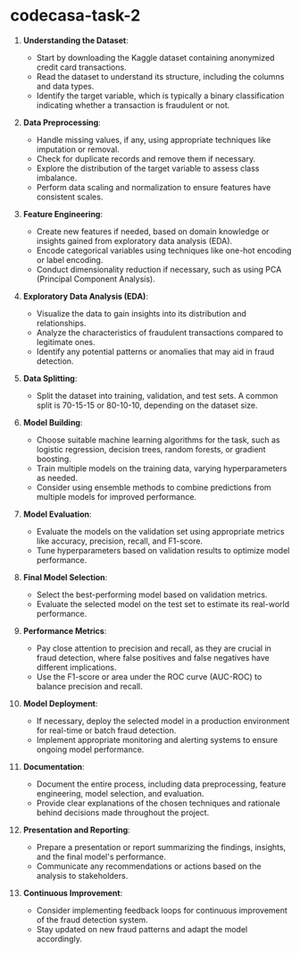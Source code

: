 # codecasa-task-2

1. **Understanding the Dataset**:
   - Start by downloading the Kaggle dataset containing anonymized credit card transactions.
   - Read the dataset to understand its structure, including the columns and data types.
   - Identify the target variable, which is typically a binary classification indicating whether a transaction is fraudulent or not.

2. **Data Preprocessing**:
   - Handle missing values, if any, using appropriate techniques like imputation or removal.
   - Check for duplicate records and remove them if necessary.
   - Explore the distribution of the target variable to assess class imbalance.
   - Perform data scaling and normalization to ensure features have consistent scales.

3. **Feature Engineering**:
   - Create new features if needed, based on domain knowledge or insights gained from exploratory data analysis (EDA).
   - Encode categorical variables using techniques like one-hot encoding or label encoding.
   - Conduct dimensionality reduction if necessary, such as using PCA (Principal Component Analysis).

4. **Exploratory Data Analysis (EDA)**:
   - Visualize the data to gain insights into its distribution and relationships.
   - Analyze the characteristics of fraudulent transactions compared to legitimate ones.
   - Identify any potential patterns or anomalies that may aid in fraud detection.

5. **Data Splitting**:
   - Split the dataset into training, validation, and test sets. A common split is 70-15-15 or 80-10-10, depending on the dataset size.

6. **Model Building**:
   - Choose suitable machine learning algorithms for the task, such as logistic regression, decision trees, random forests, or gradient boosting.
   - Train multiple models on the training data, varying hyperparameters as needed.
   - Consider using ensemble methods to combine predictions from multiple models for improved performance.

7. **Model Evaluation**:
   - Evaluate the models on the validation set using appropriate metrics like accuracy, precision, recall, and F1-score.
   - Tune hyperparameters based on validation results to optimize model performance.

8. **Final Model Selection**:
   - Select the best-performing model based on validation metrics.
   - Evaluate the selected model on the test set to estimate its real-world performance.

9. **Performance Metrics**:
   - Pay close attention to precision and recall, as they are crucial in fraud detection, where false positives and false negatives have different implications.
   - Use the F1-score or area under the ROC curve (AUC-ROC) to balance precision and recall.

10. **Model Deployment**:
    - If necessary, deploy the selected model in a production environment for real-time or batch fraud detection.
    - Implement appropriate monitoring and alerting systems to ensure ongoing model performance.

11. **Documentation**:
    - Document the entire process, including data preprocessing, feature engineering, model selection, and evaluation.
    - Provide clear explanations of the chosen techniques and rationale behind decisions made throughout the project.

12. **Presentation and Reporting**:
    - Prepare a presentation or report summarizing the findings, insights, and the final model's performance.
    - Communicate any recommendations or actions based on the analysis to stakeholders.

13. **Continuous Improvement**:
    - Consider implementing feedback loops for continuous improvement of the fraud detection system.
    - Stay updated on new fraud patterns and adapt the model accordingly.
